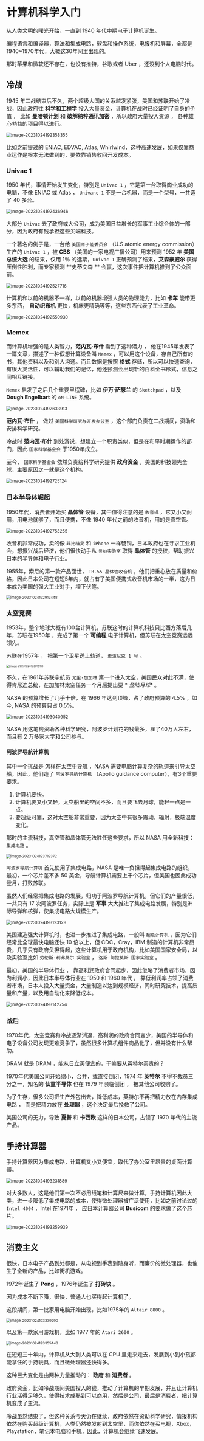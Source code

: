 # 计算机科学入门

从人类文明的曙光开始，一直到 1940 年代中期电子计算机诞生。

编程语言和编译器，算法和集成电路，软盘和操作系统，电报机和屏幕，全都是1940~1970年代，大概这30年间里出现的。

那时苹果和微软还不存在，也没有推特，谷歌或者 Uber ，还没到个人电脑时代。

## 冷战

1945 年二战结束后不久，两个超级大国的关系越发紧张，美国和苏联开始了冷战，因此政府往 **科学和工程学**
投入大量资金，计算机在战时已经证明了自身的价值 ， 比如 **曼哈顿计划** 和 **破解纳粹通讯加密** ，所以政府大量投入资源 ，
各种雄心勃勃的项目得以进行。

<img src="http://niu.ochiamalu.top/image-20231024192358355.png" alt="image-20231024192358355" style="zoom:80%;margin:0 auto" />

比如之前提过的 ENIAC, EDVAC, Atlas, Whirlwind，这种高速发展，如果仅靠商业运作是根本无法做到的，要依靠销售收回开发成本。

### Univac 1

1950 年代，事情开始发生变化，特别是 `Univac 1` ，它是第一台取得商业成功的电脑，不像 ENIAC 或 Atlas ， `Univanc 1`
不是一台机器，而是一个型号，一共造了 40 多台。

<img src="http://niu.ochiamalu.top/image-20231024192436946.png" alt="image-20231024192436946" style="zoom:80%;margin:0 auto" />

大部分 `Univac` 去了政府或大公司，成为美国日益增长的军事工业综合体的一部分，因为政府有钱承担这些尖端科技。

一个著名的例子是，一台给 `美国原子能委员会` （U.S atomic energy commission）生产的 `Univac 1` ，被 **CBS** （美国的一家电视广播公司）用来预测
1952 年 **美国总统大选** 的结果，仅用 1％ 的选票，`Univac 1` 正确预测了结果，**艾森豪威尔** 获得压倒性胜利，而专家预测 **史蒂文森
** 会赢，这次事件把计算机推到了公众面前。

<img src="http://niu.ochiamalu.top/image-20231024192527716.png" alt="image-20231024192527716" style="zoom:80%;margin:0 auto" />

计算机和以前的机器不一样，以前的机器增强人类的物理能力，比如 **卡车** 能带更多东西， **自动织布机** 更快，机床更精确等等，这些东西代表了工业革命。

<img src="http://niu.ochiamalu.top/image-20231024192550930.png" alt="image-20231024192550930" style="zoom:80%;margin:0 auto" />

### Memex

而计算机增强的是人类智力，**范内瓦·布什** 看到了这种潜力 ， 他在1945年发表了一篇文章，描述了一种假想计算设备叫 `Memex`
，可以用这个设备，存自己所有的书，其他资料以及和别人沟通。而且数据是按照 **格式**
存储，所以可以快速查询，有很大灵活性，可以辅助我们的记忆，他还预测会出现新的百科全书形式，信息之间相互链接。

`Memex` 启发了之后几个重要里程碑，比如 **伊万·萨瑟兰** 的 `Sketchpad` ，以及 **Dough Engelbart** 的 `oN-LINE` 系统。

<img src="http://niu.ochiamalu.top/image-20231024192633913.png" alt="image-20231024192633913" style="zoom:80%;margin:0 auto" />

**范内瓦·布什** ， 做过 `美国科学研究与开发办公室` ，这个部门负责在二战期间，资助和安排科学研究。

冷战时 **范内瓦·布什** 到处游说，想建立一个职责类似，但是在和平时期运作的部门，因此 `国家科学基金会` 于1950年成立。

至今， `国家科学基金会` 依然负责给科学研究提供 **政府资金** ，美国的科技领先全球，主要原因之一就是这个机构。

<img src="http://niu.ochiamalu.top/image-20231024192725124.png" alt="image-20231024192725124" style="zoom:80%;margin:0 auto" />

### 日本半导体崛起

1950年代，消费者开始买 **晶体管** 设备，其中值得注意的是 `收音机` ，它又小又耐用，用电池就够了，而且便携，不像 1940
年代之前的收音机，用的是真空管。

<img src="http://niu.ochiamalu.top/image-20231024192753255.png" alt="image-20231024192753255" style="zoom:80%;margin:0 auto" />

收音机非常成功，卖的像 `菲比精灵` 和 `iPhone`
一样畅销，日本政府也在寻求工业机会，想振兴战后经济，他们很快动手从 `贝尔实验室`  取得 **晶体管** 的授权，帮助振兴日本的半导体和电子行业。

1955年，索尼的第一款产品面世， `TR-55 晶体管收音机` ，他们把重心放在质量和价格，因此日本公司在短短5年内，就占有了美国便携式收音机市场的一半，这为日本成为美国的强大工业对手，埋下伏笔。

<img src="http://niu.ochiamalu.top/image-20231024192912448.png" alt="image-20231024192912448" style="zoom: 67%;margin:0 auto" />

### 太空竞赛

1953年，整个地球大概有100台计算机，苏联这时的计算机科技只比西方落后几年，苏联在1950年 ，完成了第一个 **可编程**
电子计算机，但苏联在太空竞赛远远领先。

苏联在1957年 ， 把第一个卫星送上轨道， `史波尼克 1 号` 。

<img src="http://niu.ochiamalu.top/image-20231024193015113.png" alt="image-20231024193015113" style="zoom: 50%;margin:0 auto" />

不久，在1961年苏联宇航员 `尤里·加加林` 第一个进入太空，美国民众对此不满，使得肯尼迪总统，在加加林太空任务一个月后提出要 *
*登陆月球** 。

NASA 的预算增长了几乎十倍，在 1966 年达到顶峰，占了政府预算的 4.5% ，如今, NASA 的预算只占 0.5%。

<img src="http://niu.ochiamalu.top/image-20231024193040952.png" alt="image-20231024193040952" style="zoom:80%;margin:0 auto" />

NASA 用这笔钱资助各种科学研究，阿波罗计划花的钱最多，雇了40万人左右，而且有 2 万多家大学和公司参与。

#### 阿波罗导航计算机

其中一个挑战是 <u>怎样在太空中导航</u> ，NASA 需要电脑计算复杂的轨道来引导太空船，因此，他们造了 `阿波罗导航计算机` （Apollo
guidance computer），有3个重要要求。

1. 计算机要快。
2. 计算机要又小又轻，太空船里的空间不多，而且要飞去月球，能轻一点是一点。
3. 要超级可靠，这对太空船非常重要，因为太空中有很多震动，辐射，极端温度变化。

那时的主流科技，真空管和晶体管无法胜任这些要求，所以 NASA 用全新科技：`集成电路` 。

<img src="http://niu.ochiamalu.top/image-20231024193719372.png" alt="image-20231024193719372" style="zoom: 67%;margin:0 auto" />

`阿波罗导航计算机` 首先使用了集成电路，NASA 是唯一负担得起集成电路的组织，最初，一个芯片差不多 50
美金，导航计算机需要上千个芯片，但美国也因此成功登月，打败苏联。

虽然人们经常把集成电路的发展，归功于阿波罗导航计算机，但它们的产量很低，一共只有 17 次阿波罗任务，实际上是 **军事**
大大推进了集成电路发展，特别是洲际导弹和核弹，使集成电路大规模生产。

<img src="http://niu.ochiamalu.top/image-20231024193123128.png" alt="image-20231024193123128" style="zoom:80%;margin:0 auto" />

美国建造强大计算机时，也进一步推进了集成电路，一般叫 `超级计算机` ，因为它们经常比全球最快电脑还快 10 倍以上，但
CDC，Cray，IBM
制造的计算机非常昂贵，几乎只有政府负担得起，这些计算机用于政府机构，比如美国国家安全局，以及实验室比如 `劳伦斯·利弗莫尔 实验室` ， `洛斯·阿拉莫斯 国家实验室` 。

最初，美国的半导体行业 ， 靠高利润政府合同起步，因此忽略了消费者市场，因为利润小，因此日本半导体行业在 1950 和 1960 年代 ，
靠低利润率占领了消费者市场，日本人投入大量资金，大量制造以达到规模经济，同时研究技术，提高质量和产量，以及用自动化来降低成本。

<img src="http://niu.ochiamalu.top/image-20231024193142754.png" alt="image-20231024193142754" style="zoom:80%;margin:0 auto" />

### 战后

1970年代，太空竞赛和冷战逐渐消退，高利润的政府合同变少，美国的半导体和电子设备公司发现更难竞争了，虽然很多计算机组件商品化了，但并没有什么帮助。

DRAM 就是 DRAM ，能从日立买便宜的，干嘛要从英特尔买贵的？

1970年代美国公司开始缩小，合并，或直接倒闭，1974 年 **英特尔** 不得不裁员三分之一，知名的 **仙童半导体** 也在 1979
年濒临倒闭 ， 被其他公司收购了。

为了生存，很多公司把生产外包出去，降低成本，英特尔不再把精力放在内存集成电路 ， 而是把精力放在 **处理器** ，这个决定最后挽救了公司。

美国公司的无力，导致 **夏普** 和 **卡西欧** 这样的日本公司，占领了 1970 年代的主流产品。

## 手持计算器

手持计算器因为集成电路，计算机又小又便宜，取代了办公室里昂贵的桌面计算器。

<img src="http://niu.ochiamalu.top/image-20231024193231889.png" alt="image-20231024193231889" style="zoom:80%;margin:0 auto" />

对大多数人，这是他们第一次不必用纸笔和计算尺来做计算，手持计算机因此大卖，进一步降低了集成电路的成本，使得微处理器被广泛使用，比如之前讨论过的 `Intel 4004`
，Intel 在1971年 ， 应日本计算器公司 **Busicom** 的要求做了这个芯片。

<img src="http://niu.ochiamalu.top/image-20231024193259939.png" alt="image-20231024193259939" style="zoom:80%;margin:0 auto" />

## 消费主义

很快，日本电子产品到处都是，从电视到手表到随身听，而廉价的微处理器，也催生了全新的产品，比如街机游戏。

1972年诞生了 **Pong** ，1976年诞生了 **打砖块** 。

因为成本不断下降，很快，普通人也买得起计算机了。

这段期间，第一批家用电脑开始出现，比如1975年的 `Altair 8800` 。

<img src="http://niu.ochiamalu.top/image-20231024193339290.png" alt="image-20231024193339290" style="zoom: 67%;margin:0 auto" />

以及第一款家用游戏机，比如 1977 年的 `Atari 2600` 。

<img src="http://niu.ochiamalu.top/image-20231024193355443.png" alt="image-20231024193355443" style="zoom:67%;margin:0 auto" />

在短短三十年内，计算机从大到人类可以在 CPU 里走来走去，发展到小到小孩都能拿住的手持玩具，而且微处理器还快得多。

这种巨大变化是由两种力量推动的： **政府** 和 **消费者** 。

政府资金，比如冷战期间美国投入的钱，推动了计算机的早期发展，并且让计算机行业活得足够久，使得技术成熟到可以商用，然后是公司，最后是消费者，把计算机变成了主流。

冷战虽然结束了，但这种关系今天仍在继续，政府依然在资助科学研究，情报机构依然在购买超级计算机，人类仍然被发射到太空里，而你依然在买电视，Xbox，Playstation，笔记本电脑和手机，因此，计算机会继续飞速发展。
